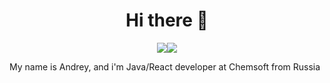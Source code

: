 <h1 align="center">Hi there 👋</h1>  

<p align="center"><a href="https://linkedin.com/in/azzadal"><img src="https://img.shields.io/badge/-LinkedIn-blue?logo=linkedin&style=fla" /></a><a href="https://t.me/@azzadal"><img src="https://img.shields.io/badge/-telegram-red?color=white&logo=telegram&logoColor=black" /></a></p>

My name is Andrey, and i'm Java/React developer at Chemsoft from Russia

